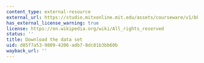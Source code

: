 ```yaml
---
content_type: external-resource
external_url: https://studio.mitxonline.mit.edu/assets/courseware/v1/bbf68069ed2763d0bf83506acd468a88/asset-v1:MITxT+14.310x+3T2021+type@asset+block/qian.csv
has_external_license_warning: true
license: https://en.wikipedia.org/wiki/All_rights_reserved
status: ''
title: Download the data set
uid: d85f7a53-9809-4206-adb7-8dc81b3bb60b
wayback_url: ''
---
```

